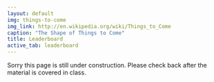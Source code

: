 ```yaml
---
layout: default
img: things-to-come
img_link: http://en.wikipedia.org/wiki/Things_to_Come
caption: "The Shape of Things to Come"
title: Leaderboard
active_tab: leaderboard
---
```


Sorry this page is still under construction. Please check back after the material is covered in class.

